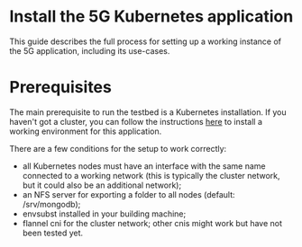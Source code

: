 # Install the 5G Kubernetes application

This guide describes the full process for setting up a working instance of the 5G application, including its use-cases.


# Prerequisites

The main prerequisite to run the testbed is a Kubernetes installation. If you haven't got a cluster, you can follow the instructions [here](docs/kubernetes-setup.md) to install a working environment for this application.

There are a few conditions for the setup to work correctly:
- all Kubernetes nodes must have an interface with the same name connected to a working network (this is typically the cluster network, but it could also be an additional network);
- an NFS server for exporting a folder to all nodes (default: /srv/mongodb);
- envsubst installed in your building machine;
- flannel cni for the cluster network; other cnis might work but have not been tested yet.

# 
